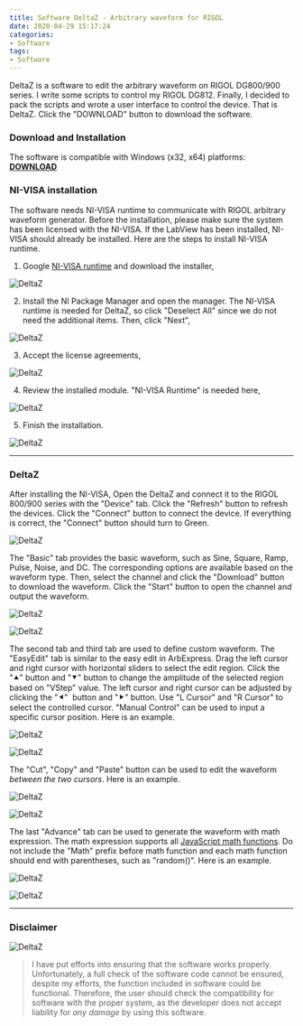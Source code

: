 ```yaml
---
title: Software DeltaZ - Arbitrary waveform for RIGOL
date: 2020-04-29 15:17:24
categories:
- Software
tags:
- Software
---
```


DeltaZ is a software to edit the arbitrary waveform on RIGOL DG800/900 series. I write some scripts to control my RIGOL DG812. Finally, I decided to pack the scripts and wrote a user interface to control the device. That is DeltaZ. Click the "DOWNLOAD" button to download the software.

<!-- more -->
### Download and Installation

The software is compatible with Windows (x32, x64) platforms: [**DOWNLOAD**](https://drive.google.com/open?id=1fDOUm-WPANBxhBmnHLgFACJIeN2Kiirp)


### NI-VISA installation

The software needs NI-VISA runtime to communicate with RIGOL arbitrary waveform generator. Before the installation, please make sure the system has been licensed with the NI-VISA. If the LabView has been installed, NI-VISA should already be installed. Here are the steps to install NI-VISA runtime.

1. Google [NI-VISA runtime](https://www.ni.com/en-us/support/downloads/drivers/download.ni-visa.html) and download the installer,


![DeltaZ](/uploads/images/2020/SoftwareDeltaZ1.png)

2. Install the NI Package Manager and open the manager. The NI-VISA runtime is needed for DeltaZ, so click "Deselect All" since we do not need the additional items. Then, click "Next",

![DeltaZ](/uploads/images/2020/SoftwareDeltaZ2.png)

3. Accept the license agreements,

![DeltaZ](/uploads/images/2020/SoftwareDeltaZ3.png)

4. Review the installed module. "NI-VISA Runtime" is needed here,

![DeltaZ](/uploads/images/2020/SoftwareDeltaZ4.png)

5. Finish the installation.

![DeltaZ](/uploads/images/2020/SoftwareDeltaZ5.png)

---

### DeltaZ

After installing the NI-VISA, Open the DeltaZ and connect it to the RIGOL 800/900 series with the "Device" tab. Click the "Refresh" button to refresh the devices. Click the "Connect" button to connect the device. If everything is correct, the "Connect" button should turn to Green.

![DeltaZ](/uploads/images/2020/SoftwareDeltaZ6.png)

The "Basic" tab provides the basic waveform, such as Sine, Square, Ramp, Pulse, Noise, and DC. The corresponding options are available based on the waveform type. Then, select the channel and click the "Download" button to download the waveform. Click the "Start" button to open the channel and output the waveform.

![DeltaZ](/uploads/images/2020/SoftwareDeltaZ7.png)

![DeltaZ](/uploads/images/2020/SoftwareDeltaZ8.png)

The second tab and third tab are used to define custom waveform. The "EasyEdit" tab is similar to the easy edit in ArbExpress. Drag the left cursor and right cursor with horizontal sliders to select the edit region. Click the "⯅" button and "⯆" button to change the amplitude of the selected region based on "VStep" value. The left cursor and right cursor can be adjusted by clicking the "⯇"  button and "⯈" button. Use "L Cursor" and "R Cursor" to select the controlled cursor. "Manual Control" can be used to input a specific cursor position. Here is an example.

![DeltaZ](/uploads/images/2020/SoftwareDeltaZ9.png)

![DeltaZ](/uploads/images/2020/SoftwareDeltaZ10.png)

The "Cut", "Copy" and "Paste" button can be used to edit the waveform *between the two cursors*. Here is an example.

![DeltaZ](/uploads/images/2020/SoftwareDeltaZ11.png)

![DeltaZ](/uploads/images/2020/SoftwareDeltaZ12.png)

The last "Advance" tab can be used to generate the waveform with math expression. The math expression supports all [JavaScript math functions](https://developer.mozilla.org/en-US/docs/Web/JavaScript/Reference/Global_Objects/Math). Do not include the "Math" prefix before math function and each math function should end with parentheses, such as "random()". Here is an example.

![DeltaZ](/uploads/images/2020/SoftwareDeltaZ13.png)

![DeltaZ](/uploads/images/2020/SoftwareDeltaZ14.png)

---

### Disclaimer

![DeltaZ](/uploads/images/2020/SoftwareDeltaZ15.png)


> I have put efforts into ensuring that the software works properly. Unfortunately, a full check of the software code cannot be ensured, despite my efforts, the function included in software could be functional. Therefore, the user should check the compatibility for software with the proper system, as the developer does not accept liability for <em>any damage</em> by using this software.